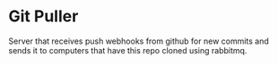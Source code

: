 # Git Puller

Server that receives push webhooks from github for new commits and sends it to computers that have this repo cloned using rabbitmq.

